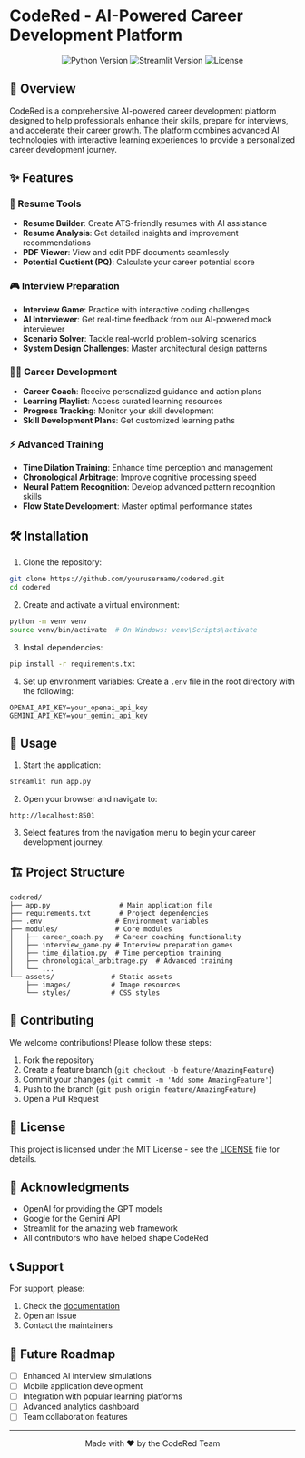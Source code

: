 # CodeRed - AI-Powered Career Development Platform

<div align="center">
  <img src="https://img.shields.io/badge/python-3.8+-blue.svg" alt="Python Version">
  <img src="https://img.shields.io/badge/streamlit-1.24.0-FF4B4B.svg" alt="Streamlit Version">
  <img src="https://img.shields.io/badge/license-MIT-green.svg" alt="License">
</div>

## 🚀 Overview

CodeRed is a comprehensive AI-powered career development platform designed to help professionals enhance their skills, prepare for interviews, and accelerate their career growth. The platform combines advanced AI technologies with interactive learning experiences to provide a personalized career development journey.

## ✨ Features

### 📄 Resume Tools

- **Resume Builder**: Create ATS-friendly resumes with AI assistance
- **Resume Analysis**: Get detailed insights and improvement recommendations
- **PDF Viewer**: View and edit PDF documents seamlessly
- **Potential Quotient (PQ)**: Calculate your career potential score

### 🎮 Interview Preparation

- **Interview Game**: Practice with interactive coding challenges
- **AI Interviewer**: Get real-time feedback from our AI-powered mock interviewer
- **Scenario Solver**: Tackle real-world problem-solving scenarios
- **System Design Challenges**: Master architectural design patterns

### 👨‍🏫 Career Development

- **Career Coach**: Receive personalized guidance and action plans
- **Learning Playlist**: Access curated learning resources
- **Progress Tracking**: Monitor your skill development
- **Skill Development Plans**: Get customized learning paths

### ⚡ Advanced Training

- **Time Dilation Training**: Enhance time perception and management
- **Chronological Arbitrage**: Improve cognitive processing speed
- **Neural Pattern Recognition**: Develop advanced pattern recognition skills
- **Flow State Development**: Master optimal performance states

## 🛠️ Installation

1. Clone the repository:

```bash
git clone https://github.com/yourusername/codered.git
cd codered
```

2. Create and activate a virtual environment:

```bash
python -m venv venv
source venv/bin/activate  # On Windows: venv\Scripts\activate
```

3. Install dependencies:

```bash
pip install -r requirements.txt
```

4. Set up environment variables:
   Create a `.env` file in the root directory with the following:

```
OPENAI_API_KEY=your_openai_api_key
GEMINI_API_KEY=your_gemini_api_key
```

## 🚀 Usage

1. Start the application:

```bash
streamlit run app.py
```

2. Open your browser and navigate to:

```
http://localhost:8501
```

3. Select features from the navigation menu to begin your career development journey.

## 🏗️ Project Structure

```
codered/
├── app.py                 # Main application file
├── requirements.txt       # Project dependencies
├── .env                  # Environment variables
├── modules/              # Core modules
│   ├── career_coach.py   # Career coaching functionality
│   ├── interview_game.py # Interview preparation games
│   ├── time_dilation.py  # Time perception training
│   ├── chronological_arbitrage.py  # Advanced training
│   └── ...
└── assets/              # Static assets
    ├── images/          # Image resources
    └── styles/          # CSS styles
```

## 🤝 Contributing

We welcome contributions! Please follow these steps:

1. Fork the repository
2. Create a feature branch (`git checkout -b feature/AmazingFeature`)
3. Commit your changes (`git commit -m 'Add some AmazingFeature'`)
4. Push to the branch (`git push origin feature/AmazingFeature`)
5. Open a Pull Request

## 📝 License

This project is licensed under the MIT License - see the [LICENSE](LICENSE) file for details.

## 🙏 Acknowledgments

- OpenAI for providing the GPT models
- Google for the Gemini API
- Streamlit for the amazing web framework
- All contributors who have helped shape CodeRed

## 📞 Support

For support, please:

1. Check the [documentation](docs/)
2. Open an issue
3. Contact the maintainers

## 🔮 Future Roadmap

- [ ] Enhanced AI interview simulations
- [ ] Mobile application development
- [ ] Integration with popular learning platforms
- [ ] Advanced analytics dashboard
- [ ] Team collaboration features

---

<div align="center">
  Made with ❤️ by the CodeRed Team
</div>
